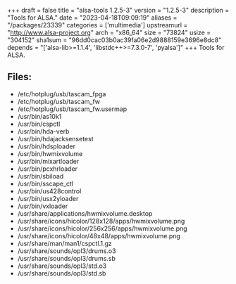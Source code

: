 +++
draft = false
title = "alsa-tools 1.2.5-3"
version = "1.2.5-3"
description = "Tools for ALSA."
date = "2023-04-18T09:09:19"
aliases = "/packages/23339"
categories = ['multimedia']
upstreamurl = "http://www.alsa-project.org"
arch = "x86_64"
size = "73824"
usize = "304152"
sha1sum = "96dd0cac03b0ac39fa06e2d9888159e3696e8dc8"
depends = "['alsa-lib>=1.1.4', 'libstdc++>=7.3.0-7', 'pyalsa']"
+++
Tools for ALSA.

## Files: 
* /etc/hotplug/usb/tascam_fpga
* /etc/hotplug/usb/tascam_fw
* /etc/hotplug/usb/tascam_fw.usermap
* /usr/bin/as10k1
* /usr/bin/cspctl
* /usr/bin/hda-verb
* /usr/bin/hdajacksensetest
* /usr/bin/hdsploader
* /usr/bin/hwmixvolume
* /usr/bin/mixartloader
* /usr/bin/pcxhrloader
* /usr/bin/sbiload
* /usr/bin/sscape_ctl
* /usr/bin/us428control
* /usr/bin/usx2yloader
* /usr/bin/vxloader
* /usr/share/applications/hwmixvolume.desktop
* /usr/share/icons/hicolor/128x128/apps/hwmixvolume.png
* /usr/share/icons/hicolor/256x256/apps/hwmixvolume.png
* /usr/share/icons/hicolor/48x48/apps/hwmixvolume.png
* /usr/share/man/man1/cspctl.1.gz
* /usr/share/sounds/opl3/drums.o3
* /usr/share/sounds/opl3/drums.sb
* /usr/share/sounds/opl3/std.o3
* /usr/share/sounds/opl3/std.sb
